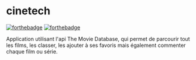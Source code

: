 # cinetech
[![forthebadge](https://forthebadge.com/images/badges/made-with-javascript.svg)](https://forthebadge.com)
[![forthebadge](https://forthebadge.com/images/badges/powered-by-coffee.svg)](https://forthebadge.com)

Application utilisant l'api The Movie Database, qui permet de parcourir tout les films, les classer, les ajouter à ses favoris mais également commenter chaque film ou série.

